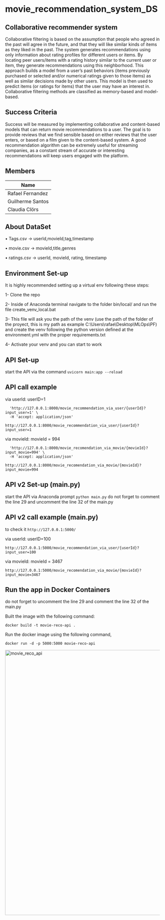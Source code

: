 # movie_recommendation_system_DS

Collaborative recommender system
--------------------------------
Collaborative filtering is based on the assumption that people who agreed in the past will agree in the future, and that they will like similar kinds of items as they liked in the past. The system generates recommendations using only information about rating profiles for different users or items. By locating peer users/items with a rating history similar to the current user or item, they generate recommendations using this neighborhood. This approach builds a model from a user’s past behaviors (items previously purchased or selected and/or numerical ratings given to those items) as well as similar decisions made by other users. This model is then used to predict items (or ratings for items) that the user may have an interest in. Collaborative filtering methods are classified as memory-based and model-based.

Success Criteria
--------------------------------
Success will be measured by implementing collaborative and content-based models that can return movie recommendations to a user. The goal is to provide reviews that we find sensible based on either reviews that the user enters, or based on a film given to the content-based system. A good recommendation algorithm can be extremely useful for streaming companies, as a constant stream of accurate or interesting recommendations will keep users engaged with the platform.

Members
--------------------------------
|         Name             
|--------------------------
|Rafael Fernandez        
|Guilherme Santos       
|Claudia Clörs          

About DataSet
------------

•	Tags.csv ->
userId,movieId,tag,timestamp

•	movie.csv ->
movieId,title,genres

•	ratings.csv ->
userId, movieId, rating, timestamp

Environment Set-up
-------------------

It is highly recommended setting up a virtual env following these steps:

1- Clone the repo

2- Inside of Anaconda terminal navigate to the folder bin/local/ and  run the file create_venv_local.bat

3- This file will ask you the path of the venv (use the path of the folder of the proyect, this is my path as example C:\Users\rafae\Desktop\MLOps\PF) and create the venv following the python version defined at the environment.yml with the proper requirements.txt

4- Activate your venv and you can start to work


API Set-up
-------------------
start the API via the command
```uvicorn main:app --reload```

API call example
-------------------
via userId:
userID=1

```curl -X 'GET' \
  'http://127.0.0.1:8000/movie_recommendation_via_user/{userId}?input_user=1' \
  -H 'accept: application/json'
  ```

```http://127.0.0.1:8000/movie_recommendation_via_user/{userId}?input_user=1```

via movieId:
movieId = 994

```curl -X 'GET' \
  'http://127.0.0.1:8000/movie_recomendation_via_movie/{movieId}?input_movie=994' \
  -H 'accept: application/json'
```
```http://127.0.0.1:8000/movie_recomendation_via_movie/{movieId}?input_movie=994```


API v2 Set-up (main.py)
-------------------
start the API via Anaconda prompt
```python main.py```
do not forget to comment the line 29 and uncomment the line 32 of the main.py

API v2 call example (main.py)
-------------------
to check it ```http://127.0.0.1:5000/```

via userId:
userID=100

```http://127.0.0.1:5000/movie_recommendation_via_user/{userId}?input_user=100```

via movieId:
movieId = 3467

```http://127.0.0.1:5000/movie_recomendation_via_movie/{movieId}?input_movie=3467```

Run the app in Docker Containers
--------------------
do not forget to uncomment the line 29 and comment the line 32 of the main.py

Built the image with the following command:

```docker build -t movie-reco-api .```

Run the docker image using the following command, 

```docker run -d -p 5000:5000 movie-reco-api```

<img width="860" alt="movie_reco_api" src="https://github.com/rafaferprats/movie_recommendation_system_DS/assets/148894405/4dd14a67-f2ec-45b5-bede-e7837d66a5ac">


